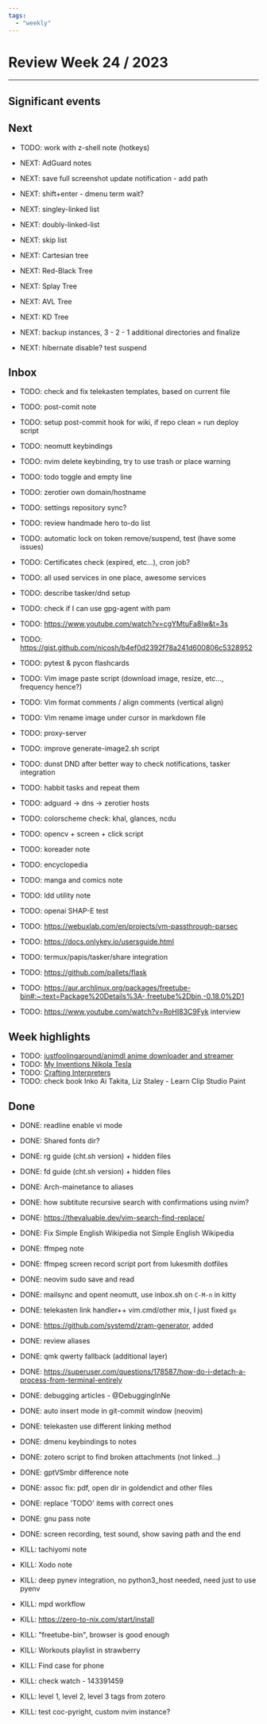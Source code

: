 ```yaml
---
tags:
  - "weekly"
---
```


# Review Week 24 / 2023

---

## Significant events


## Next

- TODO: work with z-shell note (hotkeys)
- NEXT: AdGuard notes
- NEXT: save full screenshot update notification - add path
- NEXT: shift+enter - dmenu term wait?
- NEXT: singley-linked list
- NEXT: doubly-linked-list
- NEXT: skip list
- NEXT: Cartesian tree
- NEXT: Red-Black Tree
- NEXT: Splay Tree
- NEXT: AVL Tree
- NEXT: KD Tree

- NEXT: backup instances, 3 - 2 - 1 additional directories and finalize
- NEXT: hibernate disable? test suspend

## Inbox

- TODO: check and fix telekasten templates, based on current file
- TODO: post-comit note
- TODO: setup post-commit hook for wiki, if repo clean = run deploy script
- TODO: neomutt keybindings
- TODO: nvim delete keybinding, try to use trash or place warning
- TODO: todo toggle and empty line
- TODO: zerotier own domain/hostname
- TODO: settings repository sync?
- TODO: review handmade hero to-do list
- TODO: automatic lock on token remove/suspend, test (have some issues)
- TODO: Certificates check (expired, etc...), cron job?
- TODO: all used services in one place, awesome services
- TODO: describe tasker/dnd setup
- TODO: check if I can use gpg-agent with pam

- TODO: https://www.youtube.com/watch?v=cgYMtuFa8Iw&t=3s
- TODO: https://gist.github.com/nicosh/b4ef0d2392f78a241d600806c5328952
- TODO: pytest & pycon flashcards

- TODO: Vim image paste script (download image, resize, etc..., frequency hence?)
- TODO: Vim format comments / align comments (vertical align)
- TODO: Vim rename image under cursor in markdown file
- TODO: proxy-server
- TODO: improve generate-image2.sh script

- TODO: dunst DND after better way to check notifications, tasker integration
- TODO: habbit tasks and repeat them
- TODO: adguard -> dns -> zerotier hosts
- TODO: colorscheme check: khal, glances, ncdu

- TODO: opencv + screen + click script

- TODO: koreader note
- TODO: encyclopedia
- TODO: manga and comics note

- TODO: ldd utility note
- TODO: openai SHAP-E test
- TODO: https://webuxlab.com/en/projects/vm-passthrough-parsec
- TODO: https://docs.onlykey.io/usersguide.html
- TODO: termux/papis/tasker/share integration
- TODO: https://github.com/pallets/flask
- TODO: https://aur.archlinux.org/packages/freetube-bin#:~:text=Package%20Details%3A-,freetube%2Dbin,-0.18.0%2D1
- TODO: https://www.youtube.com/watch?v=RoHI83C9Fyk interview

## Week highlights

- TODO: [justfoolingaround/animdl anime downloader and streamer](https://github.com/justfoolingaround/animdl)
- TODO: [My Inventions Nikola Tesla](https://archive.org/details/MyInventionsNikolaTesla/page/n29/mode/2up)
- TODO: [Crafting Interpreters](http://craftinginterpreters.com/)
- TODO: check book Inko Ai Takita, Liz Staley - Learn Clip Studio Paint

## Done

- DONE: readline enable vi mode
- DONE: Shared fonts dir?
- DONE: rg guide (cht.sh version) + hidden files
- DONE: fd guide (cht.sh version) + hidden files
- DONE: Arch-mainetance to aliases
- DONE: how subtitute recursive search with confirmations using nvim?
- DONE: https://thevaluable.dev/vim-search-find-replace/
- DONE: Fix Simple English Wikipedia not Simple English Wikipedia
- DONE: ffmpeg note
- DONE: ffmpeg screen record script port from lukesmith dotfiles
- DONE: neovim sudo save and read
- DONE: mailsync and opent neomutt, use inbox.sh on `C-M-n` in kitty
- DONE: telekasten link handler++ vim.cmd/other mix, I just fixed `gx`
- DONE: https://github.com/systemd/zram-generator, added
- DONE: review aliases
- DONE: qmk qwerty fallback (additional layer)
- DONE: https://superuser.com/questions/178587/how-do-i-detach-a-process-from-terminal-entirely
- DONE: debugging articles - @DebuggingInNe
- DONE: auto insert mode in git-commit window (neovim)
- DONE: telekasten use different linking method
- DONE: dmenu keybindings to notes
- DONE: zotero script to find broken attachments (not linked...)
- DONE: gptVSmbr difference note
- DONE: assoc fix: pdf, open dir in goldendict and other files
- DONE: replace 'TODO' items with correct ones
- DONE: gnu pass note
- DONE: screen recording, test sound, show saving path and the end

- KILL: tachiyomi note
- KILL: Xodo note
- KILL: deep pynev integration, no python3_host needed, need just to use pyenv
- KILL: mpd workflow
- KILL: https://zero-to-nix.com/start/install
- KILL: "freetube-bin", browser is good enough
- KILL: Workouts playlist in strawberry
- KILL: Find case for phone
- KILL: check watch - 143391459
- KILL: level 1, level 2, level 3 tags from zotero
- KILL: test coc-pyright, custom nvim instance?
